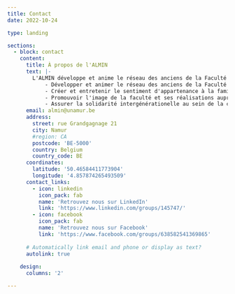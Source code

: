 ```yaml
---
title: Contact
date: 2022-10-24

type: landing

sections:
  - block: contact
    content:
      title: À propos de l'ALMIN
      text: |-
        L'ALMIN développe et anime le réseau des anciens de la Faculté d'Informatique de l'Université de Namur. Ses missions sont les suivantes :
            - Développer et animer le réseau des anciens de la Faculté d'Informatique dans un esprit de convivialité et de solidarité.
            - Créer et entretenir le sentiment d'appartenance à la famille de l'UNamur dans le respect de ses valeurs.
            - Promouvoir l'image de la faculté et ses réalisations auprès des anciens et inversement.
            - Assurer la solidarité intergénérationelle au sein de la communauté des anciens.
      email: almin@unamur.be
      address:
        street: rue Grandgagnage 21
        city: Namur
        #region: CA
        postcode: 'BE-5000'
        country: Belgium
        country_code: BE
      coordinates:
        latitude: '50.46584411773904'
        longitude: '4.857874265493509'
      contact_links:
        - icon: linkedin
          icon_pack: fab
          name: 'Retrouvez nous sur LinkedIn'
          link: 'https://www.linkedin.com/groups/145747/'
        - icon: facebook
          icon_pack: fab
          name: 'Retrouvez nous sur Facebook'
          link: 'https://www.facebook.com/groups/638582541369865'
    
      # Automatically link email and phone or display as text?
      autolink: true
    
    design:
      columns: '2'

---
```

